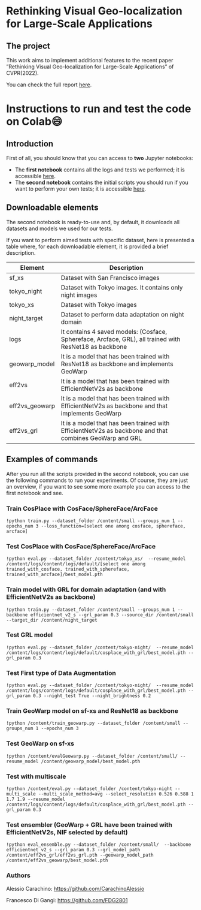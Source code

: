 # Rethinking Visual Geo-localization for Large-Scale Applications




## The project
This work aims to implement additional features to
the recent paper ”Rethinking Visual Geo-localization for
Large-Scale Applications” of CVPR(2022). 

You can check the full report [here](./REPORT.pdf).

# Instructions to run and test the code on Colab😄

## Introduction
First of all, you should know that you can access to **two** Jupyter notebooks:
- The **first notebook** contains all the logs and tests we performed; it is accessible [here](./Visual_Geolocalization_2.ipynb).
- The **second notebook** contains the initial scripts you should run if you want to perform your own tests; it is accessible [here](./setup_for_tests.ipynb).

## Downloadable elements
The second notebook is ready-to-use and, by default, it downloads all datasets and models we used for our tests.

If you want to perform aimed tests with specific dataset, here is presented a table where, for each downloadable element, it is provided a brief description.

| **Element**    | **Description**                                                                                        |
|----------------|--------------------------------------------------------------------------------------------------------|
| sf_xs          | Dataset with San Francisco images                                                                      |
| tokyo_night    | Dataset with Tokyo images. It contains only night images                                               |
| tokyo_xs       | Dataset with Tokyo images                                                                              |
| night_target   | Dataset to perform data adaptation on night domain                                                     |
| logs           | It contains 4 saved models: (Cosface, Sphereface, Arcface, GRL), all trained with ResNet18 as backbone |
| geowarp_model  | It is a model that has been trained with ResNet18 as backbone and implements GeoWarp                   |
| eff2vs         | It is a model that has been trained with EfficientNetV2s as backbone                                   |
| eff2vs_geowarp | It is a model that has been trained with EfficientNetV2s as backbone and that implements GeoWarp       |
| eff2vs_grl     | It is a model that has been trained with EfficientNetV2s as backbone and that combines GeoWarp and GRL |

## Examples of commands
After you run all the scripts provided in the second notebook, you can use the following commands to run your experiments.
Of course, they are just an overview, if you want to see some more example you can access to the first notebook and see.

### Train CosPlace with CosFace/SphereFace/ArcFace
```!python train.py --dataset_folder /content/small --groups_num 1 --epochs_num 3 --loss_function=[select one among cosface, sphereface, arcface]```

### Test CosPlace with CosFace/SphereFace/ArcFace
```!python eval.py --dataset_folder /content/tokyo_xs/  --resume_model /content/logs/content/logs/default/[select one among trained_with_cosface, trained_with_sphereface, trained_with_arcface]/best_model.pth```

### Train model with GRL for domain adaptation (and with EfficientNetV2s as backbone)
```!python train.py --dataset_folder /content/small --groups_num 1 --backbone efficientnet_v2_s --grl_param 0.3 --source_dir /content/small --target_dir /content/night_target```

### Test GRL model
```!python eval.py --dataset_folder /content/tokyo-night/  --resume_model /content/logs/content/logs/default/cosplace_with_grl/best_model.pth --grl_param 0.3```


### Test First type of Data Augmentation
```!python eval.py --dataset_folder /content/tokyo-night/  --resume_model /content/logs/content/logs/default/cosplace_with_grl/best_model.pth --grl_param 0.3 --night_test True --night_brightness 0.2```

### Train GeoWarp model on sf-xs and ResNet18 as backbone
```!python /content/train_geowarp.py --dataset_folder /content/small --groups_num 1 --epochs_num 3 ```

### Test GeoWarp on sf-xs
```!python /content/evalGeowarp.py --dataset_folder /content/small/ --resume_model /content/geowarp_model/best_model.pth ```

### Test with multiscale
```!python /content/eval.py --dataset_folder /content/tokyo-night --multi_scale --multi_scale_method=avg --select_resolution 0.526 0.588 1 1.7 1.9 --resume_model /content/logs/content/logs/default/cosplace_with_grl/best_model.pth --grl_param 0.3 ```

### Test ensembler (GeoWarp + GRL have been trained with EfficientNetV2s, NIF selected by default)
```!python eval_ensemble.py --dataset_folder /content/small/  --backbone efficientnet_v2_s --grl_param 0.3 --grl_model_path /content/eff2vs_grl/eff2vs_grl.pth --geowarp_model_path /content/eff2vs_geowarp/best_model.pth ```

### Authors

Alessio Carachino: https://github.com/CarachinoAlessio

Francesco Di Gangi: https://github.com/FDG2801
